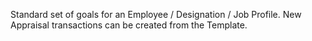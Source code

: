 Standard set of goals for an Employee / Designation / Job Profile. New Appraisal transactions can be created from the Template.